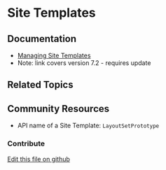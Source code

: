 # Site Templates

## Documentation

* [Managing Site Templates](https://portal.liferay.dev/docs/7-2/user/-/knowledge_base/u/managing-site-templates)
* Note: link covers version 7.2 - requires update

## Related Topics


## Community Resources

* API name of a Site Template: `LayoutSetPrototype`

### Contribute

[Edit this file on github](https://github.com/olafk/controlpanel-documentation-docs/blob/master/md/74en/com_liferay_layout_set_prototype_web_portlet_LayoutSetPrototypePortlet.md)
